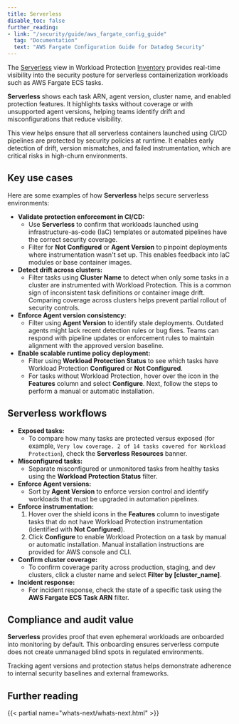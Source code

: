 ```yaml
---
title: Serverless
disable_toc: false
further_reading:
- link: "/security/guide/aws_fargate_config_guide"
  tag: "Documentation"
  text: "AWS Fargate Configuration Guide for Datadog Security"
---
```


The [Serverless][1] view in Workload Protection [Inventory][2] provides real-time visibility into the security posture for serverless containerization workloads such as AWS Fargate ECS tasks. 

**Serverless** shows each task ARN, agent version, cluster name, and enabled protection features. It highlights tasks without coverage or with unsupported agent versions, helping teams identify drift and misconfigurations that reduce visibility.

This view helps ensure that all serverless containers launched using CI/CD pipelines are protected by security policies at runtime. It enables early detection of drift, version mismatches, and failed instrumentation, which are critical risks in high-churn environments.

## Key use cases

Here are some examples of how **Serverless** helps secure serverless environments:

- **Validate protection enforcement in CI/CD:** 
  - Use **Serverless** to confirm that workloads launched using infrastructure-as-code (IaC) templates or automated pipelines have the correct security coverage. 
  - Filter for **Not Configured** or **Agent Version** to pinpoint deployments where instrumentation wasn't set up. This enables feedback into IaC modules or base container images.
- **Detect drift across clusters:** 
  - Filter tasks using **Cluster Name** to detect when only some tasks in a cluster are instrumented with Workload Protection. This is a common sign of inconsistent task definitions or container image drift. Comparing coverage across clusters helps prevent partial rollout of security controls.
- **Enforce Agent version consistency:** 
  - Filter using **Agent Version** to identify stale deployments. Outdated agents might lack recent detection rules or bug fixes. Teams can respond with pipeline updates or enforcement rules to maintain alignment with the approved version baseline.
- **Enable scalable runtime policy deployment:** 
  - Filter using **Workload Protection Status** to see which tasks have Workload Protection **Configured** or **Not Configured**. 
  - For tasks without Workload Protection, hover over the icon in the **Features** column and select **Configure**. Next, follow the steps to perform a manual or automatic installation.

## Serverless workflows

- **Exposed tasks:**
  - To compare how many tasks are protected versus exposed (for example, `Very low coverage. 2 of 14 tasks covered for Workload Protection`), check the **Serverless Resources** banner.
- **Misconfigured tasks:**
  - Separate misconfigured or unmonitored tasks from healthy tasks using the **Workload Protection Status** filter.
- **Enforce Agent versions:**
  - Sort by **Agent Version** to enforce version control and identify workloads that must be upgraded in automation pipelines.
- **Enforce instrumentation:**
  1. Hover over the shield icons in the **Features** column to investigate tasks that do not have Workload Protection instrumentation (identified with **Not Configured**).
  2. Click **Configure** to enable Workload Protection on a task by manual or automatic installation.
  Manual installation instructions are provided for AWS console and CLI.
- **Confirm cluster coverage:**
  - To confirm coverage parity across production, staging, and dev clusters, click a cluster name and select **Filter by [cluster_name]**.
- **Incident response:**
  - For incident response, check the state of a specific task using the **AWS Fargate ECS Task ARN** filter.

## Compliance and audit value

**Serverless** provides proof that even ephemeral workloads are onboarded into monitoring by default. This onboarding ensures serverless compute does not create unmanaged blind spots in regulated environments. 

Tracking agent versions and protection status helps demonstrate adherence to internal security baselines and external frameworks. 

## Further reading

{{< partial name="whats-next/whats-next.html" >}}

[1]: https://app.datadoghq.com/security/workload-protection/inventory/serverless
[2]: https://app.datadoghq.com/security/workload-protection/inventory/hosts